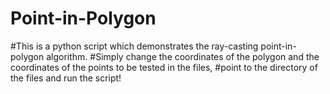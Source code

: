 # Point-in-Polygon

#This is a python script which demonstrates the ray-casting point-in-polygon algorithm.
#Simply change the coordinates of the polygon and the coordinates of the points to be tested in the files,
#point to the directory of the files and run the script!
